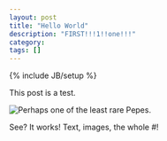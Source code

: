 ```yaml
---
layout: post
title: "Hello World"
description: "FIRST!!!1!!one!!!"
category:
tags: []
---
```

{% include JB/setup %}

This post is a test.

![Perhaps one of the least rare Pepes.](https://github.com/SilensAngelusNex/silensangelusnex.github.com/tree/master/_images/pepe.jpg)

See? It works! Text, images, the whole #!

